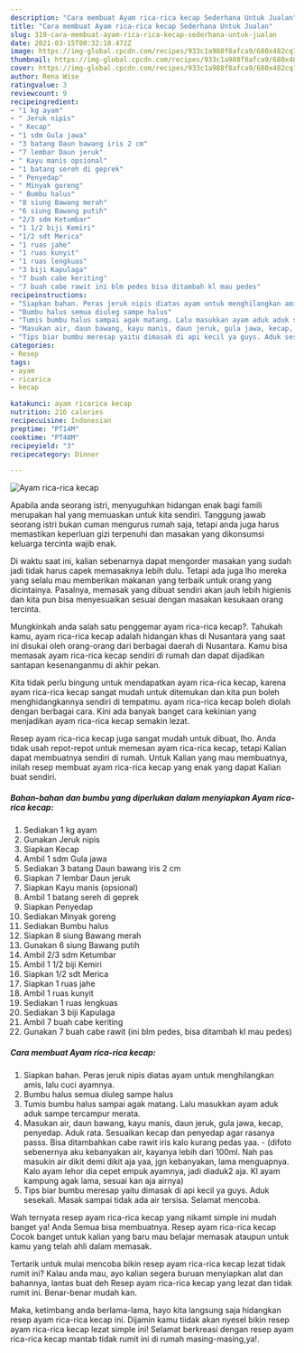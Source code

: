 ```yaml
---
description: "Cara membuat Ayam rica-rica kecap Sederhana Untuk Jualan"
title: "Cara membuat Ayam rica-rica kecap Sederhana Untuk Jualan"
slug: 319-cara-membuat-ayam-rica-rica-kecap-sederhana-untuk-jualan
date: 2021-03-15T00:32:18.472Z
image: https://img-global.cpcdn.com/recipes/933c1a988f8afca9/680x482cq70/ayam-rica-rica-kecap-foto-resep-utama.jpg
thumbnail: https://img-global.cpcdn.com/recipes/933c1a988f8afca9/680x482cq70/ayam-rica-rica-kecap-foto-resep-utama.jpg
cover: https://img-global.cpcdn.com/recipes/933c1a988f8afca9/680x482cq70/ayam-rica-rica-kecap-foto-resep-utama.jpg
author: Rena Wise
ratingvalue: 3
reviewcount: 9
recipeingredient:
- "1 kg ayam"
- " Jeruk nipis"
- " Kecap"
- "1 sdm Gula jawa"
- "3 batang Daun bawang iris 2 cm"
- "7 lembar Daun jeruk"
- " Kayu manis opsional"
- "1 batang sereh di geprek"
- " Penyedap"
- " Minyak goreng"
- " Bumbu halus"
- "8 siung Bawang merah"
- "6 siung Bawang putih"
- "2/3 sdm Ketumbar"
- "1 1/2 biji Kemiri"
- "1/2 sdt Merica"
- "1 ruas jahe"
- "1 ruas kunyit"
- "1 ruas lengkuas"
- "3 biji Kapulaga"
- "7 buah cabe keriting"
- "7 buah cabe rawit ini blm pedes bisa ditambah kl mau pedes"
recipeinstructions:
- "Siapkan bahan. Peras jeruk nipis diatas ayam untuk menghilangkan amis, lalu cuci ayamnya."
- "Bumbu halus semua diuleg sampe halus"
- "Tumis bumbu halus sampai agak matang. Lalu masukkan ayam aduk aduk sampe tercampur merata."
- "Masukan air, daun bawang, kayu manis, daun jeruk, gula jawa, kecap, penyedap. Aduk rata. Sesuaikan kecap dan penyedap agar rasanya passs. Bisa ditambahkan cabe rawit iris kalo kurang pedas yaa.  (difoto sebenernya aku kebanyakan air, kayanya lebih dari 100ml. Nah pas masukin air dikit demi dikit aja yaa, jgn kebanyakan, lama menguapnya. Kalo ayam lehor dia cepet empuk ayamnya, jadi diaduk2 aja. Kl ayam kampung agak lama, sesuai kan aja airnya)"
- "Tips biar bumbu meresap yaitu dimasak di api kecil ya guys. Aduk sesekali. Masak sampai tidak ada air tersisa. Selamat mencoba."
categories:
- Resep
tags:
- ayam
- ricarica
- kecap

katakunci: ayam ricarica kecap 
nutrition: 216 calories
recipecuisine: Indonesian
preptime: "PT14M"
cooktime: "PT48M"
recipeyield: "3"
recipecategory: Dinner

---
```



![Ayam rica-rica kecap](https://img-global.cpcdn.com/recipes/933c1a988f8afca9/680x482cq70/ayam-rica-rica-kecap-foto-resep-utama.jpg)

Apabila anda seorang istri, menyuguhkan hidangan enak bagi famili merupakan hal yang memuaskan untuk kita sendiri. Tanggung jawab seorang istri bukan cuman mengurus rumah saja, tetapi anda juga harus memastikan keperluan gizi terpenuhi dan masakan yang dikonsumsi keluarga tercinta wajib enak.

Di waktu  saat ini, kalian sebenarnya dapat mengorder masakan yang sudah jadi tidak harus capek memasaknya lebih dulu. Tetapi ada juga lho mereka yang selalu mau memberikan makanan yang terbaik untuk orang yang dicintainya. Pasalnya, memasak yang dibuat sendiri akan jauh lebih higienis dan kita pun bisa menyesuaikan sesuai dengan masakan kesukaan orang tercinta. 



Mungkinkah anda salah satu penggemar ayam rica-rica kecap?. Tahukah kamu, ayam rica-rica kecap adalah hidangan khas di Nusantara yang saat ini disukai oleh orang-orang dari berbagai daerah di Nusantara. Kamu bisa memasak ayam rica-rica kecap sendiri di rumah dan dapat dijadikan santapan kesenanganmu di akhir pekan.

Kita tidak perlu bingung untuk mendapatkan ayam rica-rica kecap, karena ayam rica-rica kecap sangat mudah untuk ditemukan dan kita pun boleh menghidangkannya sendiri di tempatmu. ayam rica-rica kecap boleh diolah dengan berbagai cara. Kini ada banyak banget cara kekinian yang menjadikan ayam rica-rica kecap semakin lezat.

Resep ayam rica-rica kecap juga sangat mudah untuk dibuat, lho. Anda tidak usah repot-repot untuk memesan ayam rica-rica kecap, tetapi Kalian dapat membuatnya sendiri di rumah. Untuk Kalian yang mau membuatnya, inilah resep membuat ayam rica-rica kecap yang enak yang dapat Kalian buat sendiri.

<!--inarticleads1-->

##### Bahan-bahan dan bumbu yang diperlukan dalam menyiapkan Ayam rica-rica kecap:

1. Sediakan 1 kg ayam
1. Gunakan  Jeruk nipis
1. Siapkan  Kecap
1. Ambil 1 sdm Gula jawa
1. Sediakan 3 batang Daun bawang iris 2 cm
1. Siapkan 7 lembar Daun jeruk
1. Siapkan  Kayu manis (opsional)
1. Ambil 1 batang sereh di geprek
1. Siapkan  Penyedap
1. Sediakan  Minyak goreng
1. Sediakan  Bumbu halus
1. Siapkan 8 siung Bawang merah
1. Gunakan 6 siung Bawang putih
1. Ambil 2/3 sdm Ketumbar
1. Ambil 1 1/2 biji Kemiri
1. Siapkan 1/2 sdt Merica
1. Siapkan 1 ruas jahe
1. Ambil 1 ruas kunyit
1. Sediakan 1 ruas lengkuas
1. Sediakan 3 biji Kapulaga
1. Ambil 7 buah cabe keriting
1. Gunakan 7 buah cabe rawit (ini blm pedes, bisa ditambah kl mau pedes)




<!--inarticleads2-->

##### Cara membuat Ayam rica-rica kecap:

1. Siapkan bahan. Peras jeruk nipis diatas ayam untuk menghilangkan amis, lalu cuci ayamnya.
1. Bumbu halus semua diuleg sampe halus
1. Tumis bumbu halus sampai agak matang. Lalu masukkan ayam aduk aduk sampe tercampur merata.
1. Masukan air, daun bawang, kayu manis, daun jeruk, gula jawa, kecap, penyedap. Aduk rata. Sesuaikan kecap dan penyedap agar rasanya passs. Bisa ditambahkan cabe rawit iris kalo kurang pedas yaa. -  (difoto sebenernya aku kebanyakan air, kayanya lebih dari 100ml. Nah pas masukin air dikit demi dikit aja yaa, jgn kebanyakan, lama menguapnya. Kalo ayam lehor dia cepet empuk ayamnya, jadi diaduk2 aja. Kl ayam kampung agak lama, sesuai kan aja airnya)
1. Tips biar bumbu meresap yaitu dimasak di api kecil ya guys. Aduk sesekali. Masak sampai tidak ada air tersisa. Selamat mencoba.




Wah ternyata resep ayam rica-rica kecap yang nikamt simple ini mudah banget ya! Anda Semua bisa membuatnya. Resep ayam rica-rica kecap Cocok banget untuk kalian yang baru mau belajar memasak ataupun untuk kamu yang telah ahli dalam memasak.

Tertarik untuk mulai mencoba bikin resep ayam rica-rica kecap lezat tidak rumit ini? Kalau anda mau, ayo kalian segera buruan menyiapkan alat dan bahannya, lantas buat deh Resep ayam rica-rica kecap yang lezat dan tidak rumit ini. Benar-benar mudah kan. 

Maka, ketimbang anda berlama-lama, hayo kita langsung saja hidangkan resep ayam rica-rica kecap ini. Dijamin kamu tiidak akan nyesel bikin resep ayam rica-rica kecap lezat simple ini! Selamat berkreasi dengan resep ayam rica-rica kecap mantab tidak rumit ini di rumah masing-masing,ya!.

